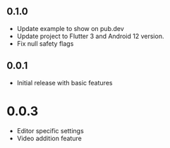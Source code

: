 ## 0.1.0
* Update example to show on pub.dev
* Update project to Flutter 3 and Android 12 version.
* Fix null safety flags

## 0.0.1

* Initial release with basic features

# 0.0.3

* Editor specific settings
* Video addition feature